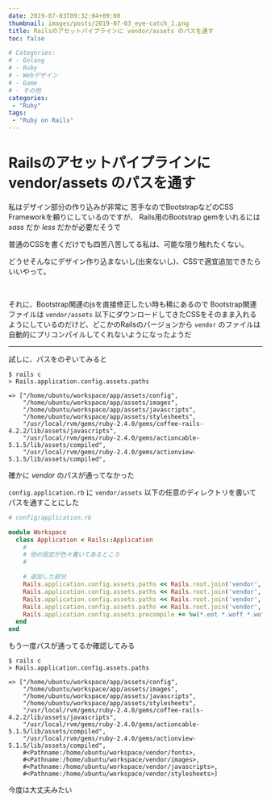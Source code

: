 ```yaml
---
date: 2019-07-03T09:32:04+09:00
thumbnail: images/posts/2019-07-03_eye-catch_1.png
title: Railsのアセットパイプラインに vendor/assets のパスを通す
toc: false

# Categories:
# - Golang
# - Ruby
# - Webデザイン
# - Game
# - その他
categories:
 - "Ruby"
tags:
 - "Ruby on Rails"
---
```


# Railsのアセットパイプラインに vendor/assets のパスを通す

私はデザイン部分の作り込みが非常に 苦手なのでBootstrapなどのCSS Frameworkを頼りにしているのですが、
Rails用のBootstrap gemをいれるには _sass_ だか _less_ だかが必要だそうで  

普通のCSSを書くだけでも四苦八苦してる私は、可能な限り触れたくない。

どうせそんなにデザイン作り込まないし(出来ないし)、CSSで適宜追加できたらいいやって。

<br>

それに、Bootstrap関連のjsを直接修正したい時も稀にあるので 
Bootstrap関連ファイルは <code>vendor/assets</code> 以下にダウンロードしてきたCSSをそのまま入れるようにしているのだけど、どこかのRailsのバージョンから <code>vendor</code> のファイルは自動的にプリコンパイルしてくれないようになったようだ

* * *

試しに、パスをのぞいてみると

```
$ rails c
> Rails.application.config.assets.paths
```

```
=> ["/home/ubuntu/workspace/app/assets/config", 
    "/home/ubuntu/workspace/app/assets/images", 
    "/home/ubuntu/workspace/app/assets/javascripts", 
    "/home/ubuntu/workspace/app/assets/stylesheets", 
    "/usr/local/rvm/gems/ruby-2.4.0/gems/coffee-rails-4.2.2/lib/assets/javascripts",
    "/usr/local/rvm/gems/ruby-2.4.0/gems/actioncable-5.1.5/lib/assets/compiled", 
    "/usr/local/rvm/gems/ruby-2.4.0/gems/actionview-5.1.5/lib/assets/compiled",
```

確かに _vendor_ のパスが通ってなかった

<code>config.application.rb</code> に <code>vendor/assets</code> 以下の任意のディレクトリを書いてパスを通すことにした

```ruby
# config/application.rb

module Workspace
  class Application < Rails::Application
    #
    # 他の設定が色々書いてあるところ
    #

    # 追加した部分
    Rails.application.config.assets.paths << Rails.root.join('vendor', 'fonts')
    Rails.application.config.assets.paths << Rails.root.join('vendor', 'images')
    Rails.application.config.assets.paths << Rails.root.join('vendor', 'javascripts')
    Rails.application.config.assets.paths << Rails.root.join('vendor', 'stylesheets')
    Rails.application.config.assets.precompile += %w(*.eot *.woff *.woff2 *.ttf *.svg *.otf *.png *.jpg *.gif )
  end
end
```

もう一度パスが通ってるか確認してみる

```
$ rails c
> Rails.application.config.assets.paths
```

```
=> ["/home/ubuntu/workspace/app/assets/config", 
    "/home/ubuntu/workspace/app/assets/images", 
    "/home/ubuntu/workspace/app/assets/javascripts", 
    "/home/ubuntu/workspace/app/assets/stylesheets", 
    "/usr/local/rvm/gems/ruby-2.4.0/gems/coffee-rails-4.2.2/lib/assets/javascripts",
    "/usr/local/rvm/gems/ruby-2.4.0/gems/actioncable-5.1.5/lib/assets/compiled", 
    "/usr/local/rvm/gems/ruby-2.4.0/gems/actionview-5.1.5/lib/assets/compiled", 
    #<Pathname:/home/ubuntu/workspace/vendor/fonts>, 
    #<Pathname:/home/ubuntu/workspace/vendor/images>,
    #<Pathname:/home/ubuntu/workspace/vendor/javascripts>, 
    #<Pathname:/home/ubuntu/workspace/vendor/stylesheets>]
```

今度は大丈夫みたい